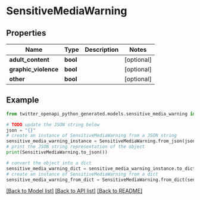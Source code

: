# SensitiveMediaWarning


## Properties

Name | Type | Description | Notes
------------ | ------------- | ------------- | -------------
**adult_content** | **bool** |  | [optional] 
**graphic_violence** | **bool** |  | [optional] 
**other** | **bool** |  | [optional] 

## Example

```python
from twitter_openapi_python_generated.models.sensitive_media_warning import SensitiveMediaWarning

# TODO update the JSON string below
json = "{}"
# create an instance of SensitiveMediaWarning from a JSON string
sensitive_media_warning_instance = SensitiveMediaWarning.from_json(json)
# print the JSON string representation of the object
print(SensitiveMediaWarning.to_json())

# convert the object into a dict
sensitive_media_warning_dict = sensitive_media_warning_instance.to_dict()
# create an instance of SensitiveMediaWarning from a dict
sensitive_media_warning_from_dict = SensitiveMediaWarning.from_dict(sensitive_media_warning_dict)
```
[[Back to Model list]](../README.md#documentation-for-models) [[Back to API list]](../README.md#documentation-for-api-endpoints) [[Back to README]](../README.md)


